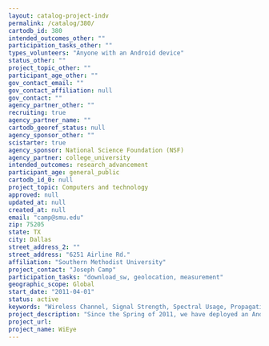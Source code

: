```yaml
---
layout: catalog-project-indv
permalink: /catalog/380/
cartodb_id: 380
intended_outcomes_other: ""
participation_tasks_other: ""
types_volunteers: "Anyone with an Android device"
status_other: ""
project_topic_other: ""
participant_age_other: ""
gov_contact_email: ""
gov_contact_affiliation: null
gov_contact: ""
agency_partner_other: ""
recruiting: true
agency_partner_name: ""
cartodb_georef_status: null
agency_sponsor_other: ""
scistarter: true
agency_sponsor: National Science Foundation (NSF)
agency_partner: college_university
intended_outcomes: research_advancement
participant_age: general_public
cartodb_id_0: null
project_topic: Computers and technology
approved: null
updated_at: null
created_at: null
email: "camp@smu.edu"
zip: 75205
state: TX
city: Dallas
street_address_2: ""
street_address: "6251 Airline Rd."
affiliation: "Southern Methodist University"
project_contact: "Joseph Camp"
participation_tasks: "download_sw, geolocation, measurement"
geographic_scope: Global
start_date: "2011-04-01"
status: active
keywords: "Wireless Channel, Signal Strength, Spectral Usage, Propagation"
project_description: "Since the Spring of 2011, we have deployed an Android application called WiEye, which is currently in use by over 10k ongoing users and has collected over 250 million measurements. There are multiple stages of the project that will be ongoing that will leverage this WiEye database for crowdsourcing research: 1. Step 1: We must first finalize our understanding of how a mobile phone approach the fidelity of more advanced, costly instrumentation specifically designed to measure wireless behavior in terms of course metrics such as signal strength and spectral activity. 2. Step 2: From there, channel modeling to the degree that primary (e.g., line-of-sight) paths or secondary (e.g., multiple non-direct) paths are understood for diverse types of environments and/or geographical factors must then be studied. For example, we will characterize a mountainous region (versus the flat DFW area) as I will teach a course at SMU in Taos this summer called Mobile Phone Embedded Design (EE 5378/7378), where spectral activity, wireless propagation, and structural health of unique infrastructure will be measured in the Taos region. 3. Step 3: More generally, we then will investigate what role does geographical information (such as LIDAR data) has on the performance of wireless networks by isolating each effect (e.g., tree canopy height and width, land use, amount of free space, and building height and area). The detailed understanding obtained here will help tremendously for the spatial dimensions that are emerging as problematic for such applications as dynamic spectrum access. 4. Step 4: Finally, we will focus on our works impact on the standardization efforts (e.g., License Assisted Access), dynamic spectrum access, and broader-reaching applications for the crowdsourced based understanding of wireless environments including continue to pursue commercialization that is a result of NSF I-Corps as well as the multi- disciplinary objectives discussed above."
project_url: 
project_name: WiEye
--- 
```


